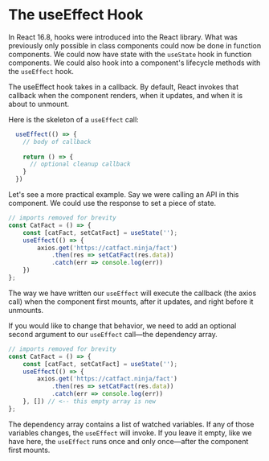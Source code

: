 # The useEffect Hook

In React 16.8, hooks were introduced into the React library. What was previously only possible in class components could now be done in function components. We could now have state with the `useState` hook in function components. We could also hook into a component's lifecycle methods with the `useEffect` hook.

The useEffect hook takes in a callback. By default, React invokes that callback when the component renders, when it updates, and when it is about to unmount.

Here is the skeleton of a `useEffect` call:

```js
  useEffect(() => {
    // body of callback
  
    return () => {
      // optional cleanup callback
    }
  })
```

Let's see a more practical example. Say we were calling an API in this component. We could use the response to set a piece of state.

```jsx
// imports removed for brevity
const CatFact = () => {
    const [catFact, setCatFact] = useState('');
    useEffect(() => {
        axios.get('https://catfact.ninja/fact')
            .then(res => setCatFact(res.data))
            .catch(err => console.log(err))
    })
};
```

The way we have written our `useEffect` will execute the callback (the axios call) when the component first mounts, after it updates, and right before it unmounts.

If you would like to change that behavior, we need to add an optional second argument to our `useEffect` call—the dependency array.

```jsx
// imports removed for brevity
const CatFact = () => {
    const [catFact, setCatFact] = useState('');
    useEffect(() => {
        axios.get('https://catfact.ninja/fact')
            .then(res => setCatFact(res.data))
            .catch(err => console.log(err))
    }, []) // <-- this empty array is new
};
```
The dependency array contains a list of watched variables. If any of those variables changes, the `useEffect` will invoke. If you leave it empty, like we have here, the `useEffect` runs once and only once—after the component first mounts.